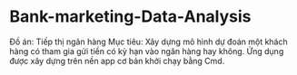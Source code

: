 # Bank-marketing-Data-Analysis
Đồ án: Tiếp thị ngân hàng
Mục tiêu: Xây dựng mô hình dự đoán một khách hàng có tham gia gửi tiền có kỳ hạn vào ngân hàng hay không.
Ứng dụng được xây dựng trên nền app cơ bản khởi chạy bằng Cmd.

